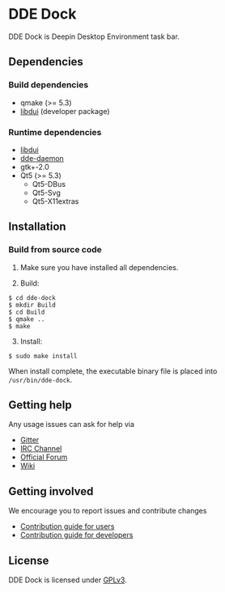 # DDE Dock

DDE Dock is Deepin Desktop Environment task bar.

## Dependencies

### Build dependencies

* qmake (>= 5.3)
* [libdui](https://github.com/linuxdeepin/libdui) (developer package)

### Runtime dependencies

* [libdui](https://github.com/linuxdeepin/libdui)
* [dde-daemon](https://github.com/linuxdeepin/dde-daemon)
* gtk+-2.0
* Qt5 (>= 5.3)
  * Qt5-DBus
  * Qt5-Svg
  * Qt5-X11extras

## Installation

### Build from source code

1. Make sure you have installed all dependencies.

2. Build:
```
$ cd dde-dock
$ mkdir Build
$ cd Build
$ qmake ..
$ make
```

3. Install:
```
$ sudo make install
```

When install complete, the executable binary file is placed into `/usr/bin/dde-dock`.

## Getting help

Any usage issues can ask for help via
* [Gitter](https://gitter.im/orgs/linuxdeepin/rooms)
* [IRC Channel](https://webchat.freenode.net/?channels=deepin)
* [Official Forum](https://bbs.deepin.org/)
* [Wiki](http://wiki.deepin.org/)

## Getting involved

We encourage you to report issues and contribute changes
* [Contribution guide for users](http://wiki.deepin.org/index.php?title=Contribution_Guidelines_for_Users)
* [Contribution guide for developers](http://wiki.deepin.org/index.php?title=Contribution_Guidelines_for_Developers)

## License

DDE Dock is licensed under [GPLv3](https://github.com/linuxdeepin/developer-center/wiki/LICENSE).
